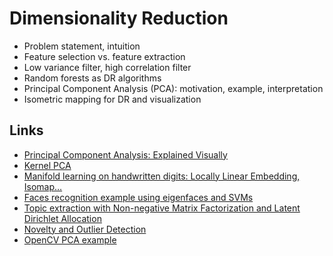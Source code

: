 # Dimensionality Reduction

* Problem statement, intuition
* Feature selection vs. feature extraction
* Low variance filter, high correlation filter
* Random forests as DR algorithms
* Principal Component Analysis (PCA): motivation, example, interpretation
* Isometric mapping for DR and visualization

## Links
* [Principal Component Analysis: Explained Visually](http://setosa.io/ev/principal-component-analysis/)
* [Kernel PCA](https://scikit-learn.org/stable/auto_examples/decomposition/plot_kernel_pca.html#sphx-glr-auto-examples-decomposition-plot-kernel-pca-py)
* [Manifold learning on handwritten digits: Locally Linear Embedding, Isomap…](https://scikit-learn.org/stable/auto_examples/manifold/plot_lle_digits.html)
* [Faces recognition example using eigenfaces and SVMs](https://scikit-learn.org/stable/auto_examples/applications/plot_face_recognition.html)
* [Topic extraction with Non-negative Matrix Factorization and Latent Dirichlet Allocation](https://scikit-learn.org/stable/auto_examples/applications/plot_topics_extraction_with_nmf_lda.html)
* [Novelty and Outlier Detection](https://scikit-learn.org/stable/modules/outlier_detection.html)
* [OpenCV PCA example](https://docs.opencv.org/3.4/da/d94/samples_2cpp_2tutorial_code_2ml_2introduction_to_pca_2introduction_to_pca_8cpp-example.html)
